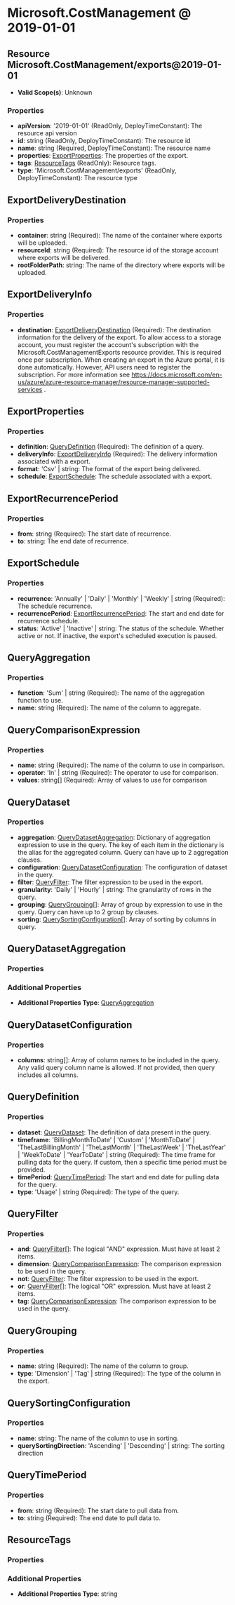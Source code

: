 # Microsoft.CostManagement @ 2019-01-01

## Resource Microsoft.CostManagement/exports@2019-01-01
* **Valid Scope(s)**: Unknown
### Properties
* **apiVersion**: '2019-01-01' (ReadOnly, DeployTimeConstant): The resource api version
* **id**: string (ReadOnly, DeployTimeConstant): The resource id
* **name**: string (Required, DeployTimeConstant): The resource name
* **properties**: [ExportProperties](#exportproperties): The properties of the export.
* **tags**: [ResourceTags](#resourcetags) (ReadOnly): Resource tags.
* **type**: 'Microsoft.CostManagement/exports' (ReadOnly, DeployTimeConstant): The resource type

## ExportDeliveryDestination
### Properties
* **container**: string (Required): The name of the container where exports will be uploaded.
* **resourceId**: string (Required): The resource id of the storage account where exports will be delivered.
* **rootFolderPath**: string: The name of the directory where exports will be uploaded.

## ExportDeliveryInfo
### Properties
* **destination**: [ExportDeliveryDestination](#exportdeliverydestination) (Required): The destination information for the delivery of the export. To allow access to a storage account, you must register the account's subscription with the Microsoft.CostManagementExports resource provider. This is required once per subscription. When creating an export in the Azure portal, it is done automatically. However, API users need to register the subscription. For more information see https://docs.microsoft.com/en-us/azure/azure-resource-manager/resource-manager-supported-services .

## ExportProperties
### Properties
* **definition**: [QueryDefinition](#querydefinition) (Required): The definition of a query.
* **deliveryInfo**: [ExportDeliveryInfo](#exportdeliveryinfo) (Required): The delivery information associated with a export.
* **format**: 'Csv' | string: The format of the export being delivered.
* **schedule**: [ExportSchedule](#exportschedule): The schedule associated with a export.

## ExportRecurrencePeriod
### Properties
* **from**: string (Required): The start date of recurrence.
* **to**: string: The end date of recurrence.

## ExportSchedule
### Properties
* **recurrence**: 'Annually' | 'Daily' | 'Monthly' | 'Weekly' | string (Required): The schedule recurrence.
* **recurrencePeriod**: [ExportRecurrencePeriod](#exportrecurrenceperiod): The start and end date for recurrence schedule.
* **status**: 'Active' | 'Inactive' | string: The status of the schedule. Whether active or not. If inactive, the export's scheduled execution is paused.

## QueryAggregation
### Properties
* **function**: 'Sum' | string (Required): The name of the aggregation function to use.
* **name**: string (Required): The name of the column to aggregate.

## QueryComparisonExpression
### Properties
* **name**: string (Required): The name of the column to use in comparison.
* **operator**: 'In' | string (Required): The operator to use for comparison.
* **values**: string[] (Required): Array of values to use for comparison

## QueryDataset
### Properties
* **aggregation**: [QueryDatasetAggregation](#querydatasetaggregation): Dictionary of aggregation expression to use in the query. The key of each item in the dictionary is the alias for the aggregated column. Query can have up to 2 aggregation clauses.
* **configuration**: [QueryDatasetConfiguration](#querydatasetconfiguration): The configuration of dataset in the query.
* **filter**: [QueryFilter](#queryfilter): The filter expression to be used in the export.
* **granularity**: 'Daily' | 'Hourly' | string: The granularity of rows in the query.
* **grouping**: [QueryGrouping](#querygrouping)[]: Array of group by expression to use in the query. Query can have up to 2 group by clauses.
* **sorting**: [QuerySortingConfiguration](#querysortingconfiguration)[]: Array of sorting by columns in query.

## QueryDatasetAggregation
### Properties
### Additional Properties
* **Additional Properties Type**: [QueryAggregation](#queryaggregation)

## QueryDatasetConfiguration
### Properties
* **columns**: string[]: Array of column names to be included in the query. Any valid query column name is allowed. If not provided, then query includes all columns.

## QueryDefinition
### Properties
* **dataset**: [QueryDataset](#querydataset): The definition of data present in the query.
* **timeframe**: 'BillingMonthToDate' | 'Custom' | 'MonthToDate' | 'TheLastBillingMonth' | 'TheLastMonth' | 'TheLastWeek' | 'TheLastYear' | 'WeekToDate' | 'YearToDate' | string (Required): The time frame for pulling data for the query. If custom, then a specific time period must be provided.
* **timePeriod**: [QueryTimePeriod](#querytimeperiod): The start and end date for pulling data for the query.
* **type**: 'Usage' | string (Required): The type of the query.

## QueryFilter
### Properties
* **and**: [QueryFilter](#queryfilter)[]: The logical "AND" expression. Must have at least 2 items.
* **dimension**: [QueryComparisonExpression](#querycomparisonexpression): The comparison expression to be used in the query.
* **not**: [QueryFilter](#queryfilter): The filter expression to be used in the export.
* **or**: [QueryFilter](#queryfilter)[]: The logical "OR" expression. Must have at least 2 items.
* **tag**: [QueryComparisonExpression](#querycomparisonexpression): The comparison expression to be used in the query.

## QueryGrouping
### Properties
* **name**: string (Required): The name of the column to group.
* **type**: 'Dimension' | 'Tag' | string (Required): The type of the column in the export.

## QuerySortingConfiguration
### Properties
* **name**: string: The name of the column to use in sorting.
* **querySortingDirection**: 'Ascending' | 'Descending' | string: The sorting direction

## QueryTimePeriod
### Properties
* **from**: string (Required): The start date to pull data from.
* **to**: string (Required): The end date to pull data to.

## ResourceTags
### Properties
### Additional Properties
* **Additional Properties Type**: string

